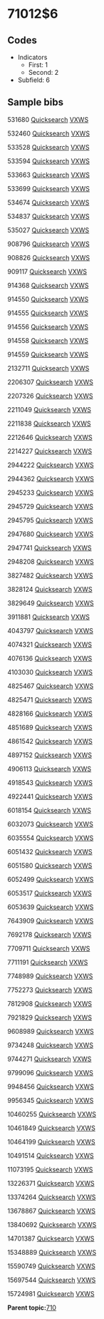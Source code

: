 # 71012$6

## Codes

-   Indicators
    -   First: 1
    -   Second: 2
-   Subfield: 6

## Sample bibs

531680 [Quicksearch](https://search.library.yale.edu/catalog/531680) [VXWS](http://prodorbis.library.yale.edu:7014/vxws/GetHoldingsService?bibId=531680)

532460 [Quicksearch](https://search.library.yale.edu/catalog/532460) [VXWS](http://prodorbis.library.yale.edu:7014/vxws/GetHoldingsService?bibId=532460)

533528 [Quicksearch](https://search.library.yale.edu/catalog/533528) [VXWS](http://prodorbis.library.yale.edu:7014/vxws/GetHoldingsService?bibId=533528)

533594 [Quicksearch](https://search.library.yale.edu/catalog/533594) [VXWS](http://prodorbis.library.yale.edu:7014/vxws/GetHoldingsService?bibId=533594)

533663 [Quicksearch](https://search.library.yale.edu/catalog/533663) [VXWS](http://prodorbis.library.yale.edu:7014/vxws/GetHoldingsService?bibId=533663)

533699 [Quicksearch](https://search.library.yale.edu/catalog/533699) [VXWS](http://prodorbis.library.yale.edu:7014/vxws/GetHoldingsService?bibId=533699)

534674 [Quicksearch](https://search.library.yale.edu/catalog/534674) [VXWS](http://prodorbis.library.yale.edu:7014/vxws/GetHoldingsService?bibId=534674)

534837 [Quicksearch](https://search.library.yale.edu/catalog/534837) [VXWS](http://prodorbis.library.yale.edu:7014/vxws/GetHoldingsService?bibId=534837)

535027 [Quicksearch](https://search.library.yale.edu/catalog/535027) [VXWS](http://prodorbis.library.yale.edu:7014/vxws/GetHoldingsService?bibId=535027)

908796 [Quicksearch](https://search.library.yale.edu/catalog/908796) [VXWS](http://prodorbis.library.yale.edu:7014/vxws/GetHoldingsService?bibId=908796)

908826 [Quicksearch](https://search.library.yale.edu/catalog/908826) [VXWS](http://prodorbis.library.yale.edu:7014/vxws/GetHoldingsService?bibId=908826)

909117 [Quicksearch](https://search.library.yale.edu/catalog/909117) [VXWS](http://prodorbis.library.yale.edu:7014/vxws/GetHoldingsService?bibId=909117)

914368 [Quicksearch](https://search.library.yale.edu/catalog/914368) [VXWS](http://prodorbis.library.yale.edu:7014/vxws/GetHoldingsService?bibId=914368)

914550 [Quicksearch](https://search.library.yale.edu/catalog/914550) [VXWS](http://prodorbis.library.yale.edu:7014/vxws/GetHoldingsService?bibId=914550)

914555 [Quicksearch](https://search.library.yale.edu/catalog/914555) [VXWS](http://prodorbis.library.yale.edu:7014/vxws/GetHoldingsService?bibId=914555)

914556 [Quicksearch](https://search.library.yale.edu/catalog/914556) [VXWS](http://prodorbis.library.yale.edu:7014/vxws/GetHoldingsService?bibId=914556)

914558 [Quicksearch](https://search.library.yale.edu/catalog/914558) [VXWS](http://prodorbis.library.yale.edu:7014/vxws/GetHoldingsService?bibId=914558)

914559 [Quicksearch](https://search.library.yale.edu/catalog/914559) [VXWS](http://prodorbis.library.yale.edu:7014/vxws/GetHoldingsService?bibId=914559)

2132711 [Quicksearch](https://search.library.yale.edu/catalog/2132711) [VXWS](http://prodorbis.library.yale.edu:7014/vxws/GetHoldingsService?bibId=2132711)

2206307 [Quicksearch](https://search.library.yale.edu/catalog/2206307) [VXWS](http://prodorbis.library.yale.edu:7014/vxws/GetHoldingsService?bibId=2206307)

2207326 [Quicksearch](https://search.library.yale.edu/catalog/2207326) [VXWS](http://prodorbis.library.yale.edu:7014/vxws/GetHoldingsService?bibId=2207326)

2211049 [Quicksearch](https://search.library.yale.edu/catalog/2211049) [VXWS](http://prodorbis.library.yale.edu:7014/vxws/GetHoldingsService?bibId=2211049)

2211838 [Quicksearch](https://search.library.yale.edu/catalog/2211838) [VXWS](http://prodorbis.library.yale.edu:7014/vxws/GetHoldingsService?bibId=2211838)

2212646 [Quicksearch](https://search.library.yale.edu/catalog/2212646) [VXWS](http://prodorbis.library.yale.edu:7014/vxws/GetHoldingsService?bibId=2212646)

2214227 [Quicksearch](https://search.library.yale.edu/catalog/2214227) [VXWS](http://prodorbis.library.yale.edu:7014/vxws/GetHoldingsService?bibId=2214227)

2944222 [Quicksearch](https://search.library.yale.edu/catalog/2944222) [VXWS](http://prodorbis.library.yale.edu:7014/vxws/GetHoldingsService?bibId=2944222)

2944362 [Quicksearch](https://search.library.yale.edu/catalog/2944362) [VXWS](http://prodorbis.library.yale.edu:7014/vxws/GetHoldingsService?bibId=2944362)

2945233 [Quicksearch](https://search.library.yale.edu/catalog/2945233) [VXWS](http://prodorbis.library.yale.edu:7014/vxws/GetHoldingsService?bibId=2945233)

2945729 [Quicksearch](https://search.library.yale.edu/catalog/2945729) [VXWS](http://prodorbis.library.yale.edu:7014/vxws/GetHoldingsService?bibId=2945729)

2945795 [Quicksearch](https://search.library.yale.edu/catalog/2945795) [VXWS](http://prodorbis.library.yale.edu:7014/vxws/GetHoldingsService?bibId=2945795)

2947680 [Quicksearch](https://search.library.yale.edu/catalog/2947680) [VXWS](http://prodorbis.library.yale.edu:7014/vxws/GetHoldingsService?bibId=2947680)

2947741 [Quicksearch](https://search.library.yale.edu/catalog/2947741) [VXWS](http://prodorbis.library.yale.edu:7014/vxws/GetHoldingsService?bibId=2947741)

2948208 [Quicksearch](https://search.library.yale.edu/catalog/2948208) [VXWS](http://prodorbis.library.yale.edu:7014/vxws/GetHoldingsService?bibId=2948208)

3827482 [Quicksearch](https://search.library.yale.edu/catalog/3827482) [VXWS](http://prodorbis.library.yale.edu:7014/vxws/GetHoldingsService?bibId=3827482)

3828124 [Quicksearch](https://search.library.yale.edu/catalog/3828124) [VXWS](http://prodorbis.library.yale.edu:7014/vxws/GetHoldingsService?bibId=3828124)

3829649 [Quicksearch](https://search.library.yale.edu/catalog/3829649) [VXWS](http://prodorbis.library.yale.edu:7014/vxws/GetHoldingsService?bibId=3829649)

3911881 [Quicksearch](https://search.library.yale.edu/catalog/3911881) [VXWS](http://prodorbis.library.yale.edu:7014/vxws/GetHoldingsService?bibId=3911881)

4043797 [Quicksearch](https://search.library.yale.edu/catalog/4043797) [VXWS](http://prodorbis.library.yale.edu:7014/vxws/GetHoldingsService?bibId=4043797)

4074321 [Quicksearch](https://search.library.yale.edu/catalog/4074321) [VXWS](http://prodorbis.library.yale.edu:7014/vxws/GetHoldingsService?bibId=4074321)

4076136 [Quicksearch](https://search.library.yale.edu/catalog/4076136) [VXWS](http://prodorbis.library.yale.edu:7014/vxws/GetHoldingsService?bibId=4076136)

4103030 [Quicksearch](https://search.library.yale.edu/catalog/4103030) [VXWS](http://prodorbis.library.yale.edu:7014/vxws/GetHoldingsService?bibId=4103030)

4825467 [Quicksearch](https://search.library.yale.edu/catalog/4825467) [VXWS](http://prodorbis.library.yale.edu:7014/vxws/GetHoldingsService?bibId=4825467)

4825471 [Quicksearch](https://search.library.yale.edu/catalog/4825471) [VXWS](http://prodorbis.library.yale.edu:7014/vxws/GetHoldingsService?bibId=4825471)

4828166 [Quicksearch](https://search.library.yale.edu/catalog/4828166) [VXWS](http://prodorbis.library.yale.edu:7014/vxws/GetHoldingsService?bibId=4828166)

4851689 [Quicksearch](https://search.library.yale.edu/catalog/4851689) [VXWS](http://prodorbis.library.yale.edu:7014/vxws/GetHoldingsService?bibId=4851689)

4861542 [Quicksearch](https://search.library.yale.edu/catalog/4861542) [VXWS](http://prodorbis.library.yale.edu:7014/vxws/GetHoldingsService?bibId=4861542)

4897152 [Quicksearch](https://search.library.yale.edu/catalog/4897152) [VXWS](http://prodorbis.library.yale.edu:7014/vxws/GetHoldingsService?bibId=4897152)

4906113 [Quicksearch](https://search.library.yale.edu/catalog/4906113) [VXWS](http://prodorbis.library.yale.edu:7014/vxws/GetHoldingsService?bibId=4906113)

4918543 [Quicksearch](https://search.library.yale.edu/catalog/4918543) [VXWS](http://prodorbis.library.yale.edu:7014/vxws/GetHoldingsService?bibId=4918543)

4922441 [Quicksearch](https://search.library.yale.edu/catalog/4922441) [VXWS](http://prodorbis.library.yale.edu:7014/vxws/GetHoldingsService?bibId=4922441)

6018154 [Quicksearch](https://search.library.yale.edu/catalog/6018154) [VXWS](http://prodorbis.library.yale.edu:7014/vxws/GetHoldingsService?bibId=6018154)

6032073 [Quicksearch](https://search.library.yale.edu/catalog/6032073) [VXWS](http://prodorbis.library.yale.edu:7014/vxws/GetHoldingsService?bibId=6032073)

6035554 [Quicksearch](https://search.library.yale.edu/catalog/6035554) [VXWS](http://prodorbis.library.yale.edu:7014/vxws/GetHoldingsService?bibId=6035554)

6051432 [Quicksearch](https://search.library.yale.edu/catalog/6051432) [VXWS](http://prodorbis.library.yale.edu:7014/vxws/GetHoldingsService?bibId=6051432)

6051580 [Quicksearch](https://search.library.yale.edu/catalog/6051580) [VXWS](http://prodorbis.library.yale.edu:7014/vxws/GetHoldingsService?bibId=6051580)

6052499 [Quicksearch](https://search.library.yale.edu/catalog/6052499) [VXWS](http://prodorbis.library.yale.edu:7014/vxws/GetHoldingsService?bibId=6052499)

6053517 [Quicksearch](https://search.library.yale.edu/catalog/6053517) [VXWS](http://prodorbis.library.yale.edu:7014/vxws/GetHoldingsService?bibId=6053517)

6053639 [Quicksearch](https://search.library.yale.edu/catalog/6053639) [VXWS](http://prodorbis.library.yale.edu:7014/vxws/GetHoldingsService?bibId=6053639)

7643909 [Quicksearch](https://search.library.yale.edu/catalog/7643909) [VXWS](http://prodorbis.library.yale.edu:7014/vxws/GetHoldingsService?bibId=7643909)

7692178 [Quicksearch](https://search.library.yale.edu/catalog/7692178) [VXWS](http://prodorbis.library.yale.edu:7014/vxws/GetHoldingsService?bibId=7692178)

7709711 [Quicksearch](https://search.library.yale.edu/catalog/7709711) [VXWS](http://prodorbis.library.yale.edu:7014/vxws/GetHoldingsService?bibId=7709711)

7711191 [Quicksearch](https://search.library.yale.edu/catalog/7711191) [VXWS](http://prodorbis.library.yale.edu:7014/vxws/GetHoldingsService?bibId=7711191)

7748989 [Quicksearch](https://search.library.yale.edu/catalog/7748989) [VXWS](http://prodorbis.library.yale.edu:7014/vxws/GetHoldingsService?bibId=7748989)

7752273 [Quicksearch](https://search.library.yale.edu/catalog/7752273) [VXWS](http://prodorbis.library.yale.edu:7014/vxws/GetHoldingsService?bibId=7752273)

7812908 [Quicksearch](https://search.library.yale.edu/catalog/7812908) [VXWS](http://prodorbis.library.yale.edu:7014/vxws/GetHoldingsService?bibId=7812908)

7921829 [Quicksearch](https://search.library.yale.edu/catalog/7921829) [VXWS](http://prodorbis.library.yale.edu:7014/vxws/GetHoldingsService?bibId=7921829)

9608989 [Quicksearch](https://search.library.yale.edu/catalog/9608989) [VXWS](http://prodorbis.library.yale.edu:7014/vxws/GetHoldingsService?bibId=9608989)

9734248 [Quicksearch](https://search.library.yale.edu/catalog/9734248) [VXWS](http://prodorbis.library.yale.edu:7014/vxws/GetHoldingsService?bibId=9734248)

9744271 [Quicksearch](https://search.library.yale.edu/catalog/9744271) [VXWS](http://prodorbis.library.yale.edu:7014/vxws/GetHoldingsService?bibId=9744271)

9799096 [Quicksearch](https://search.library.yale.edu/catalog/9799096) [VXWS](http://prodorbis.library.yale.edu:7014/vxws/GetHoldingsService?bibId=9799096)

9948456 [Quicksearch](https://search.library.yale.edu/catalog/9948456) [VXWS](http://prodorbis.library.yale.edu:7014/vxws/GetHoldingsService?bibId=9948456)

9956345 [Quicksearch](https://search.library.yale.edu/catalog/9956345) [VXWS](http://prodorbis.library.yale.edu:7014/vxws/GetHoldingsService?bibId=9956345)

10460255 [Quicksearch](https://search.library.yale.edu/catalog/10460255) [VXWS](http://prodorbis.library.yale.edu:7014/vxws/GetHoldingsService?bibId=10460255)

10461849 [Quicksearch](https://search.library.yale.edu/catalog/10461849) [VXWS](http://prodorbis.library.yale.edu:7014/vxws/GetHoldingsService?bibId=10461849)

10464199 [Quicksearch](https://search.library.yale.edu/catalog/10464199) [VXWS](http://prodorbis.library.yale.edu:7014/vxws/GetHoldingsService?bibId=10464199)

10491514 [Quicksearch](https://search.library.yale.edu/catalog/10491514) [VXWS](http://prodorbis.library.yale.edu:7014/vxws/GetHoldingsService?bibId=10491514)

11073195 [Quicksearch](https://search.library.yale.edu/catalog/11073195) [VXWS](http://prodorbis.library.yale.edu:7014/vxws/GetHoldingsService?bibId=11073195)

13226371 [Quicksearch](https://search.library.yale.edu/catalog/13226371) [VXWS](http://prodorbis.library.yale.edu:7014/vxws/GetHoldingsService?bibId=13226371)

13374264 [Quicksearch](https://search.library.yale.edu/catalog/13374264) [VXWS](http://prodorbis.library.yale.edu:7014/vxws/GetHoldingsService?bibId=13374264)

13678867 [Quicksearch](https://search.library.yale.edu/catalog/13678867) [VXWS](http://prodorbis.library.yale.edu:7014/vxws/GetHoldingsService?bibId=13678867)

13840692 [Quicksearch](https://search.library.yale.edu/catalog/13840692) [VXWS](http://prodorbis.library.yale.edu:7014/vxws/GetHoldingsService?bibId=13840692)

14701387 [Quicksearch](https://search.library.yale.edu/catalog/14701387) [VXWS](http://prodorbis.library.yale.edu:7014/vxws/GetHoldingsService?bibId=14701387)

15348889 [Quicksearch](https://search.library.yale.edu/catalog/15348889) [VXWS](http://prodorbis.library.yale.edu:7014/vxws/GetHoldingsService?bibId=15348889)

15590749 [Quicksearch](https://search.library.yale.edu/catalog/15590749) [VXWS](http://prodorbis.library.yale.edu:7014/vxws/GetHoldingsService?bibId=15590749)

15697544 [Quicksearch](https://search.library.yale.edu/catalog/15697544) [VXWS](http://prodorbis.library.yale.edu:7014/vxws/GetHoldingsService?bibId=15697544)

15724981 [Quicksearch](https://search.library.yale.edu/catalog/15724981) [VXWS](http://prodorbis.library.yale.edu:7014/vxws/GetHoldingsService?bibId=15724981)

**Parent topic:**[710](../../tags/710/710.md)

